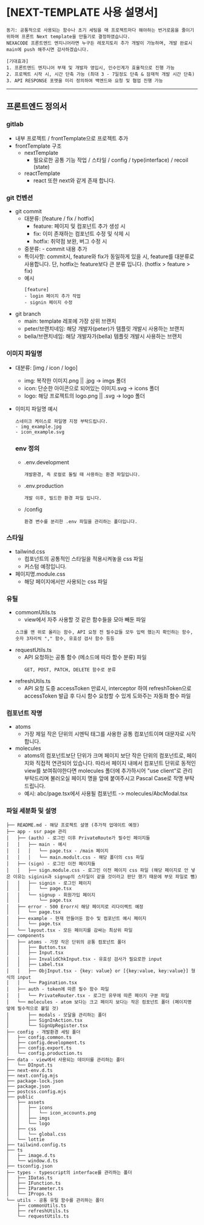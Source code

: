 # [NEXT-TEMPLATE 사용 설명서]

```
동기: 공통적으로 사용되는 함수나 초기 세팅을 매 프로젝트마다 해야하는 번거로움을 줄이기 위하여 프론트 Next template을 만들기로 결정하였습니다.
NEXACODE 프론트엔드 엔지니어라면 누구든 레포지토리 추가 개발이 가능하며, 개발 완료시 main에 push 해주시면 감사하겠습니다.

[기대효과]
1. 프론트엔드 엔지니어 부재 및 개발자 영입시, 인수인계가 효율적으로 진행 가능
2. 프로젝트 시작 시, 시간 단축 가능 (최대 3 - 7일정도 단축 & 잠재적 개발 시간 단축)
3. API RESPONSE 포맷을 미리 정의하여 백엔드와 요청 및 협업 진행 가능
```

---

## 프론트엔드 정의서

### gitlab

- 내부 프로젝트 / frontTemplate으로 프로젝트 추가
- frontTemplate 구조
  - nextTemplate
    - 필요로한 공통 기능 작업 / 스타일 / config / type(interface) / recoil (state)
  - reactTemplate
    - react 또한 next와 같게 존재 합니다.

### git 컨벤션

- git commit
  - 대분류: [feature / fix / hotfix]
    - feature: 페이지 및 컴포넌트 추가 생성 시
    - fix: 이미 존재하는 컴포넌트 수정 및 삭제 시
    - hotfix: 취약점 보완, 버그 수정 시
  - 중분류: - commit 내용 추가
  - 특이사항: commit시, feature와 fix가 동일하게 있을 시, feature를 대분류로 사용합니다. 단, hotfix는 feature보다 큰 분류 입니다. (hotfix > feature > fix)
  - 예시
    ```
    [feature]
    - login 페이지 추가 작업
    - signin 페이지 수정
    ```
- git branch
  - main: template 레포에 가장 상위 브랜치
  - peter/브랜치네임: 해당 개발자(peter)가 템플릿 개발시 사용하는 브랜치
  - bella/브랜치네임: 해당 개발자가(bella) 템플릿 개발시 사용하는 브랜치

### 이미지 파일명

- 대분류: [img / icon / logo]
  - img: 복작한 이미지.png || .jpg -> imgs 폴더
  - icon: 단순한 아이콘으로 되어있는 이미지.svg -> icons 폴더
  - logo: 해당 프로젝트의 logo.png || .svg -> logo 폴더
- 이미지 파일명 예시

  ```
  스네이크 케이스로 파일명 지정 부탁드립니다.
  - img_example.jpg
  - icon_example.svg
  ```

  ### env 정의

  - .env.development
    ```
    개발환경, 즉 로컬로 돌릴 때 사용하는 환경 파일입니다.
    ```
  - .env.production
    ```
    개발 이후, 빌드한 환경 파일 입니다.
    ```
  - /config
    ```
    환경 변수를 분리한 .env 파일을 관리하는 폴더입니다.
    ```

### 스타일

- tailwind.css
  - 컴포넌트의 공통적인 스타일을 적용시켜놓을 css 파일
  - 커스텀 예정입니다.
- 페이지명.module.css
  - 해당 페이지에서만 사용되는 css 파일

### 유틸

- commomUtils.ts
  - view에서 자주 사용할 것 같은 함수들을 모아 빼둔 파일
  ```
  스크롤 맨 위로 올리는 함수, API 요청 전 필수값들 모두 입력 했는지 확인하는 함수, 숫자 3자리씩 "," 함수, 유효성 검사 함수 등등
  ```
- requestUtils.ts
  - API 요청하는 공통 함수 (메소드에 따라 함수 분류) 파일
    ```
    GET, POST, PATCH, DELETE 함수로 분류
    ```
- refreshUtils.ts
  - API 요청 도중 accessToken 만료시, interceptor 하여 refreshToken으로 accessToken 발급 후 다시 함수 요청할 수 있게 도와주는 자동화 함수 파일

### 컴포넌트 작명

- atoms
  - 가장 제일 작은 단위의 시멘틱 태그를 사용한 공통 컴포넌트이며 대문자로 시작합니다.
- molecules
  - atoms의 컴포넌트보단 단위가 크며 페이지 보단 작은 단위의 컴포넌트로, 페이지와 직접적 연관되어 있습니다. 따라서 페이지 내에서 컴포넌트 단위로 동적인 view를 보여줘야한다면 molecules 폴더에 추가하시어 "use client"로 관리 부탁드리며 불러오실 페이지 명을 앞에 붙여주시고 Pascal Case로 작명 부탁드립니다.
  - 예시: abc/page.tsx에서 사용될 컴포넌트 -> molecules/AbcModal.tsx

### 파일 세분화 및 설명

```
├── README.md - 해당 프로젝트 설명 (추가적 업데이트 예정)
├── app - ssr page 관리
│   ├── (auth) - 로그인 이후 PrivateRoute가 필수인 페이지들
│   │   ├── main - 예시
│   │   │   └── page.tsx - /main 페이지
│   │   │   └── main.modult.css - 해당 폴더의 css 파일
│   ├── (sign) - 로그인 이전 페이지들
│   │   ├── sign.module.css - 로그인 이전 페이지 css 파일 (해당 페이지로 안 넣은 이유는 siginin과 signup의 스타일이 같을 것이라고 판단 했기 때문에 부모 파일로 뺌)
│   │   ├── signin - 로그인 페이지
│   │   │   └── page.tsx
│   │   └── signup - 회원가입 페이지
│   │       └── page.tsx
│   ├── error - 500 Erorr시 해당 페이지로 리다이렉트 예정
│   │   └── page.tsx
│   ├── example - 현재 만들어둔 함수 및 컴포넌트 예시 페이지
│   │   └── page.tsx
│   └── layout.tsx - 모든 페이지를 감싸는 최상위 파일
├── components
│   ├── atoms - 가장 작은 단위의 공통 컴포넌트 폴더
│   │   ├── Button.tsx
│   │   ├── Input.tsx
│   │   ├── InvalidChkInput.tsx - 유효성 검사가 필요로한 input
│   │   ├── Label.tsx
│   │   ├── ObjInput.tsx - {key: value} or [{key:value, key:value}] 형식의 input
│   │   └── Pagination.tsx
│   ├── auth - token에 따른 필수 함수 파일
│   │   └── PrivateRouter.tsx - 로그인 유무에 따른 페이지 구분 파일
│   └── molecules - atom 보다는 크고 페이지 보다는 작은 컴포넌트 폴더 (페이지명 앞에 필수적으로 붙일 것)
│       ├── modals - 모달을 관리하는 폴더
│       ├── SignInAction.tsx
│       └── SignUpRegister.tsx
├── config - 개발환경 세팅 폴더
│   ├── config.common.ts
│   ├── config.development.ts
│   ├── config.export.ts
│   └── config.production.ts
├── data - view에서 사용되는 데이터를 관리하는 폴더
│   └── DInput.ts
├── next-env.d.ts
├── next.config.mjs
├── package-lock.json
├── package.json
├── postcss.config.mjs
├── public
│   ├── assets
│   │   ├── icons
│   │   │   └── icon_accounts.png
│   │   ├── imgs
│   │   └── logo
│   ├── css
│   │   └── global.css
│   └── lottie
├── tailwind.config.ts
├── ts
│   ├── image.d.ts
│   └── window.d.ts
├── tsconfig.json
├── types - typescript의 interface를 관리하는 폴더
│   ├── IDatas.ts
│   ├── IFunction.ts
│   ├── IParameter.ts
│   └── IProps.ts
└── utils - 공통 유틸 함수를 관리하는 폴더
    ├── commonUtils.ts
    ├── refreshUtils.ts
    └── requestUtils.ts
```

